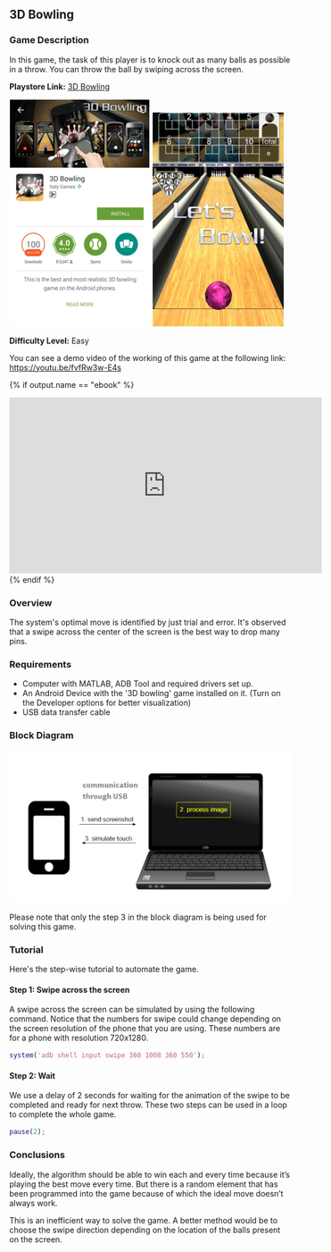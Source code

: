 ## 3D  Bowling

### Game Description

In this game, the task of this player is to knock out as many balls as possible in a throw. You can throw the ball by swiping across the screen.

**Playstore Link:** [3D Bowling](https://play.google.com/store/apps/details?id=com.threed.bowling&hl=en)

![playstore image](/Images/3dbowlingps.png)
![game](/Images/3dbowlingim.png)

**Difficulty Level:** Easy

You can see a demo video of the working of this game at the following link: https://youtu.be/fvfRw3w-E4s

{% if output.name == "ebook" %}
<div class="row" style="text-align:center;">
	<iframe width="560" height="315" src="https://www.youtube.com/embed/fvfRw3w-E4s" frameborder="0" allowfullscreen></iframe>
</div> 
{% endif %}

### Overview

The system's optimal move is identified by just trial and error. It's observed that a swipe across the center of the screen is the best way to drop many pins.

### Requirements

- Computer with MATLAB, ADB Tool and required drivers set up.
- An Android Device with the '3D bowling' game installed on it. (Turn on the Developer options for better visualization)
- USB data transfer cable

### Block Diagram

![image](/Images/BlockDiagram.png)

Please note that only the step 3 in the block diagram is being used for solving this game.

### Tutorial

Here's the step-wise tutorial to automate the game.

#### Step 1: Swipe across the screen

A swipe across the screen can be simulated by using the following command. Notice that the numbers for swipe could change depending on the screen resolution of the phone that you are using. These numbers are for a phone with resolution 720x1280.

```MATLAB
system('adb shell input swipe 360 1008 360 550');
```

#### Step 2: Wait

We use a delay of 2 seconds for waiting for the animation of the swipe to be completed and ready for next throw. These two steps can be used in a loop to complete the whole game. 

```MATLAB
pause(2);
```

### Conclusions

Ideally, the algorithm should be able to win each and every time because it’s playing the best move every time. But there is a random element that has been programmed into the game because of which the ideal move doesn’t always work.

This is an inefficient way to solve the game. A better method would be to choose the swipe direction depending on the location of the balls present on the screen.
